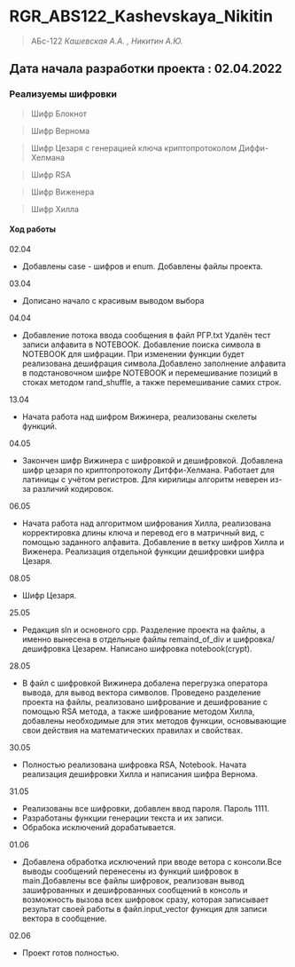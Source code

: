 # RGR_ABS122_Kashevskaya_Nikitin
> АБс-122 
> *Кашевская А.А. ,  Никитин А.Ю.*
## Дата начала разработки проекта : 02.04.2022


### Реализуемы шифровки
> Шифр Блокнот

> Шифр Вернома

> Шифр Цезаря с генерацией ключа криптопротоколом Диффи-Хелмана

> Шифр RSA

> Шифр Виженера

> Шифр Хилла

#### Ход работы
02.04 
- Добавлены case - шифров и  enum. Добавлены файлы проекта.

03.04 
- Дописано начало с красивым выводом выбора

04.04 
- Добавление потока ввода сообщения в файл РГР.txt Удалён тест записи алфавита в NOTEBOOK. Добавление поиска символа в NOTEBOOK для шифрации. При изменении функции будет реализована дешифрация символа.Добавлено заполнение алфавита в подстановочном шифре NOTEBOOK и перемешивание позиций в стоках методом rand_shuffle, а также перемешивание самих строк.

13.04 
- Начата работа над шифром Вижинера, реализованы скелеты функций.

04.05 
- Закончен шифр Вижинера с шифровкой и дешифровкой. Добавлена шифр цезаря по криптопротоколу Дитффи-Хелмана. Работает для латиницы с учётом регистров. Для кирилицы алгоритм неверен из-за различий кодировок.

06.05 
- Начата работа над алгоритмом шифрования Хилла, реализована корректировка длины ключа и перевод его в матричный вид, с помощью заданного алфавита. Добавление в ветку шифров Хилла и Виженера. Реализация отдельной функции дешифровки шифра Цезаря.

08.05 
- Шифр Цезаря.

25.05 
- Редакция sln и основного cpp. Разделение проекта на файлы, а именно вынесена в отдельные файлы remaind_of_div и шифровка/дешифровка Цезарем. Написано шифровка notebook(crypt).

28.05 
- В файл с шифровкой Вижинера добалена перегрузка оператора вывода, для вывод вектора символов. Проведено разделение проекта на файлы, реализовано шифрование и дешифрование с помощью RSA метода, а также шифрование методом Хилла, добавлены необходимые для этих методов функции, основывающие свои действия на математических правилах и свойствах.
      
30.05  
- Полностью реализована шифровка RSA, Notebook. Начата реализация дешифровки Хилла и написания шифра Вернома.

31.05  
- Реализованы все шифровки, добавлен ввод пароля. Пароль 1111.
- Разработаны функции генерации текста и их записи.
- Обрабока исключений дорабатывается.

01.06 
- Добавлена обработка исключений при вводе ветора с консоли.Все выводы сообщений перенесены из функций шифровок в main.Добавлены все файлы шифровок, реализован вывод зашифрованных и дешифрованных сообщений в консоль и возможность вызова всех шифровок сразу, которая записывает результат своей работы в файл.input_vector функция для записи вектора в сообщение.

02.06  
- Проект готов полностью. 
